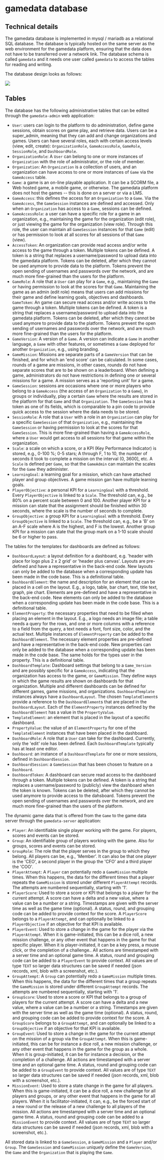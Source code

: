 # gamedata database

## Technical details

The gamedata database is implemented in mysql / mariadb as a relational SQL database. The database is typically hosted on the same server as the web environment for the gamedata platform, ensuring that the data does not have to be transferred over a network link. The database schema is called `gamedata` and it needs one user called `gamedata` to access the tables for reading and writing.

The database design looks as follows:

![](20241223_Gamedata.png)


## Tables

The database has the following administrative tables that can be edited through the `gamedata-admin` web application:

* `User`: users can login to the platform to do administration, define game sessions, obtain scores on game play, and retrieve data. Users can be a super_admin, meaning that they can add and change organizations and games. Users can have several roles, each with certain access levels (view, edit, create): `OrganizationRole`, `GameAccessRole`, `GameRole`, `SessionRole`, and `DashboardRole`. 
* `OrganizationRole`: A `User` can belong to one or more instances of `Organization` with the role of administrator, or the role of member.
* `Organization`: An `Organization` is a collection  of users, and an organization can have access to one or more instances of `Game` via the `GameAccess` table.
* `Game`: a game is an on-line playable application. It can be a SCORM file, a Web hosted game, a mobile game, or otherwise. The gamedata platform does not host the games -- this is done on a server or via a LMS.
* `GameAccess`: this defines the access for an `Organization` to a `Game`. Via the `GameAccess`, the `GameSession` instances are defined and accessed. Only when an `Organization` has access to a `Game`, sessions can be defined.
* `GameAccessRole`: a user can have a specific role for a game in an organization, e.g., maintaining the game for the organization (edit role), or just viewing the game for the organization (view role). Through this role, the user can maintain all `GameSession` instances for that `Game` (edit) or has permission to look at all scores for all sessions of that `Game` (view).
* `AccessToken`: An organization can provide read access and/or write access to the game through a token. Multiple tokens can be defined. A token is a string that replaces a username/password to upload data into the gamedata platform. Tokens can be deleted, after which they cannot be used anymore to provide data to the platform. Tokens prevent the open sending of usernames and passwords over the network, and are much more fine-grained than the users for the platform.
* `GameRole`: A role that a `User` can play for a `Game`, e.g., maintaining the `Game` or having permission to look at the scores for that `Game`. Maintaining the game as an admin (edit role) means that users can add missions for their game and define learning goals, objectives and dashboards.
`GameToken`: An game can secure read access and/or write access to the game through a token. Multiple tokens can be defined. A token is a string that replaces a username/password to upload data into the gamedata platform. Tokens can be deleted, after which they cannot be used anymore to provide data to the platform. Tokens prevent the open sending of usernames and passwords over the network, and are much more fine-grained than the users for the platform.
* `GameVersion`: A version of a `Game`. A version can indicate a `Game` in another language, a `Game` with other features, or sometimes a `Game` deployed for another `Organization`, e.g., using branding.
* `GameMission`: Missions are separate parts of a `GameVersion` that can be finished, and for which an 'end score' can be calculated. In some cases, rounds of a game are missions, in other cases, rounds do not have separate scores that are to be shown on a leaderboard. When defining a game, administrators do not have restrictions in defining one or several missions for a game. A mission serves as a 'reporting unit' for a game.
* `GameSession`: sessions are occasions where one or more players who belong to a `GameAccess` (the access of an `Organization` to a `Game`), in groups or individually, play a certain `Game` where the results are stored in the platform for that `Game` and that `Organization`. The `GameSession` has a token as one of its fields, which is comparable to a pin code to provide quick access to the session where the data needs to be stored. 
* `SessionRole`: A role that a `User` with a role in an `Organization` can play for a specific `GameSession` of that `Organization`, e.g., maintaining the `GameSession` or having permission to look at the scores for that `GameSession`. This is more fine-grained than having a `GameAccessRole`, where a `User` would get access to all sessions for that game within the organization.
* `Scale`: a scale on which a score, or a KPI (Key Performance Indicator) is stored, e.g., 0-100 %; 0-5 stars; A through F, 1 to 10, the number of seconds it took to complete a mission on the interval (0, 3600], etc. A `Scale` is defined per `Game`, so that the `GameAdmin` can maintain the scales for the `Game` they administer.
* `LearningGoal`: a learning goal for a mission, which can have attached player and group objectives. A game mission gan have multiple learning goals.
* `PlayerObjective`: a personal KPI for a `LearningGoal` with a threshold. Every `PlayerObjective` is linked to a `Scale`. The threshold can, e.g., be 80% on a percent scale between 0 and 100. Another player KPI for a mission can state that the assignment should be finished within 30 seconds, where the scale is the number of seconds to complete.
* `GroupObjective`: a group KPI for a `LearningGoal` with a threshold. Every `GroupObjective` is linked to a `Scale`. The threshold can, e.g., be a 'B' on an A-F scale where A is the highest, and F is the lowest. Another group KPI for a mission can state that the group mark on a 1-10 scale should be 6 or higher to pass.

The tables for the templates for dashboards are defined as follows:

* `DashboardLayout`: a layout definition for a dashboard, e.g. 'header with place for logo plus 2 x 2 grid' or 'header plus canvas'. Layouts are pre-defined and have a representative in the back-end code. New layouts can only be added to the database when a corresponding update has been made in the code base. This is a definitional table.
* `DashboardElement`: the name and description for an element that can be placed in a cell on the layout. E.g., a logo, table, bar chart, text, title text, graph, pie chart. Elements are pre-defined and have a representative in the back-end code. New elements can only be added to the database when a corresponding update has been made in the code base. This is a definitional table.
* `ElementProperty`: the necessary properties that need to be filled when placing an element in the layout. E.g., a logo needs an image file; a table needs a query for the rows, and one or more columns with a reference to a field from the query, a text needs a font, font size, color, and the actual text. Multiple instances of `ElementProperty` can be added to the `DashboardElement`. The necessary element properties are pre-defined and have a representative in the back-end code. New properties can only be added to the database when a corresponding update has been made in the code base. The same holds for the types user in the property. This is a definitional table.
* `DashboardTemplate`: Dashboard settings that belong to a `Game_Version` and are possibly specific for a `GameAccess`, indicating that the organization has access to the game, or `GameMission`. They define ways in which the game results are shown on dashboards for that organization. Multiple and different dashboards can be defined for different games, game missions, and organizations. `DashboardTemplate` instances always have a `DashboardLayout`. The chosen `TemplateElement`s provide a reference to the `DashboardElement`s that are placed in the `DashboardLayout`. Each of the `ElementProperty` instances defined by the `DashboardElement` has a value in the `PropertyValue`.
* `TemplateElement`: an element that is placed in the layout of a specific dashboard.
* `PropertyValue`: the value of an `ElementProperty` for one of the `TemplateElement` instances that have been placed in the dashboard.
* `DashboardRole`: A role that a `User` can take for the dashboard. Currently, only the 'edit' role has been defined. Each `DashboardTemplate` typically has at least one editor.
* `Dashboard`: an instance of a `DashboardTemplate` for one or more sessions, defined in `DashboardSession`.
* `DashboardSession`: a `GameSession` that has been chosen to feature on a `Dashboard`.
* `DashboardToken`: A dashboard can secure read access to the dashboard through a token. Multiple tokens can be defined. A token is a string that replaces a username/password to (publicly) view the dashboard when the token is known. Tokens can be deleted, after which they cannot be used anymore to provide access to the dahsboard. Tokens prevent the open sending of usernames and passwords over the network, and are much more fine-grained than the users of the platform.

The dynamic game data that is offered from the `Game` to the game data server through the `gamedata-server` application:

* `Player`: An identifiable single player working with the game. For players, scores and events can be stored.
* `Group`: An identifiable group of players working with the game. Also for groups, scores and events can be stored.
* `GroupRole`: The role that the player serves in the group to which they belong. All players can be, e.g., 'Member'. It can also be that one player is the 'CEO', a second player in the group the 'CFO' and a third player the 'COO'. 
* `PlayerAttempt`: A `Player` can potentially redo a `GameMission` multiple times. When this happens, the data for the different times that a player repeats the `GameMission` is stored under different `PlayerAttempt` records. The attempts are numbered sequentially, starting with '1'.
* `PlayerScore`: Used to store a score or KPI that belongs to a player for the current attempt. A score can have a delta and a new value, where a value can be a number or a string. Timestamps are given with the server time as well as the game time (optional). A status, round, and grouping code can be added to provide context for the score. A `PlayerScore` belongs to a `PlayerAttempt`, and can optionally be linked to a `PlayerObjective` if an objective for that KPI is available.
* `PlayerEvent`: Used to store a change in the game for the player via the `PlayerAttempt`. When it is game-initiated, this can be a dice roll, a new mission challenge, or any other event that happens in the game for that specific player. When it is player-initiated, it can be a key press, a mouse click, or the completion of a challenge.. All actions are timestamped with a server time and an optional game time. A status, round and grouping code can be added to a `PlayerEvent` to provide context. All values are of type `TEXT` so larger data structures can be saved if needed (json records, xml, blob with a screenshot, etc.). 
* `GroupAttempt`: A `Group` can potentially redo a `GameMission` multiple times. When this happens, the data for the different times that a group repeats the `GameMission` is stored under different `GroupAttempt` records. The attempts are numbered sequentially, starting with '1'.
* `GroupScore`: Used to store a score or KPI that belongs to a group of players for the current attempt. A score can have a delta and a new value, where a value can be a number or a string. Timestamps are given with the server time as well as the game time (optional). A status, round, and grouping code can be added to provide context for the score. A `GroupScore` belongs to a `GroupAttempt`, and can optionally be linked to a `GroupObjective` if an objective for that KPI is available.
* `GroupEvent`: Used to store a change in the game for the current attempt on the mission of a group via the `GroupAttempt`. When this is game-initiated, this can be for instance a dice roll, a new mission challenge, or any other event that happens in the game for the group as a whole. When it is group-initiated, it can be for instance a decision, or the completion of a challenge. All actions are timestamped with a server time and an optional game time. A status, round and grouping code can be added to a `GroupEvent` to provide context. All values are of type `TEXT` so larger data structures can be saved if needed (json records, xml, blob with a screenshot, etc.). 
* `MissionEvent`: Used to store a state change in the game for all players. When this is game-initiated, it can be a dice roll, a new challenge for all players and groups, or any other event that happens in the game for all players. When it is facilitator-initiated, it can, e.g., be the forced start of a new round or the release of a new challenge to all players of the mission. All actions are timestamped with a server time and an optional game time. A status, round and grouping code can be added to a `MissionEvent` to provide context. All values are of type `TEXT` so larger data structures can be saved if needed (json records, xml, blob with a screenshot, etc.). 


All stored data is linked to a `GameSession`, a `GameMission` and a `Player` and/or `Group`. The `GameSession` and `GameMission` uniquely define the `GameVersion`, the `Game` and the `Organization` that is playing the `Game`. 
